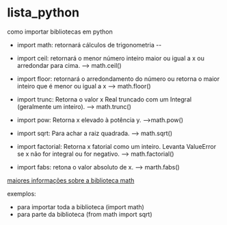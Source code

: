 # lista_python

como importar bibliotecas em python

* import math: retornará  cálculos de trigonometria --

* import ceil: retornará o menor número inteiro maior ou igual a x ou arredondar para cima. --> math.ceil()

* import floor: retornará  o arredondamento do número ou retorna o maior inteiro que é menor ou igual a x --> math.floor()

* import trunc: Retorna o valor x Real truncado com um Integral (geralmente um inteiro). --> math.trunc()

* import pow: Retorna x elevado à potência y. -->math.pow()

* import sqrt: Para achar a raiz quadrada. --> math.sqrt()

* import factorial: Retorna x fatorial como um inteiro. Levanta ValueError se x não for integral ou for negativo. --> math.factorial()

* import fabs: retona o valor absoluto de x. --> marth.fabs()

[maiores informações sobre a biblioteca math](https://docs.python.org/pt-br/3/library/math.html?highlight=math)

exemplos: 

* para importar toda a biblioteca (import math)
* para parte da biblioteca (from math import sqrt)
